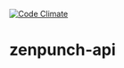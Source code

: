 [![Code Climate](https://codeclimate.com/github/indrode/zenpunch-api/badges/gpa.svg)](https://codeclimate.com/github/indrode/zenpunch-api)

# zenpunch-api
